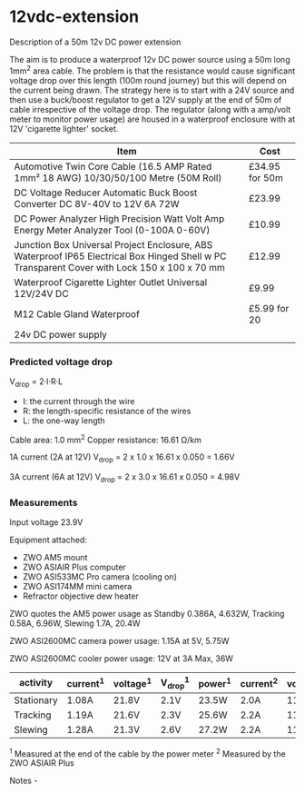 # 12vdc-extension
Description of a 50m 12v DC power extension

The aim is to produce a waterproof 12v DC power source using a 50m long 1mm<sup>2</sup> area cable. The problem is that the resistance would cause significant voltage drop over this length (100m round journey) but this will depend on the current being drawn. The strategy here is to start with a 24V source and then use a buck/boost regulator to get a 12V supply at the end of 50m of cable irrespective of the voltage drop. The regulator (along with a amp/volt meter to monitor power usage) are housed in a waterproof enclosure with at 12V 'cigarette lighter' socket.

|Item|Cost|
|---|---|
|Automotive Twin Core Cable (16.5 AMP Rated 1mm² 18 AWG) 10/30/50/100 Metre (50M Roll)|£34.95 for 50m|
|DC Voltage Reducer Automatic Buck Boost Converter DC 8V-40V to 12V 6A 72W | £23.99 |
|DC Power Analyzer High Precision Watt Volt Amp Energy Meter Analyzer Tool (0-100A 0-60V)|£10.99|
|Junction Box Universal Project Enclosure, ABS Waterproof IP65 Electrical Box Hinged Shell w PC Transparent Cover with Lock 150 x 100 x 70 mm|£12.99|
|Waterproof Cigarette Lighter Outlet Universal 12V/24V DC |£9.99|
|M12 Cable Gland Waterproof|£5.99 for 20|
|24v DC power supply||

### Predicted voltage drop
V<sub>drop</sub> = 2·I·R·L
- I: the current through the wire
- R: the length-specific resistance of the wires
- L: the one-way length

Cable area: 1.0 mm<sup>2</sup>
Copper resistance: 16.61 Ω/km

1A current (2A at 12V)
V<sub>drop</sub> = 2 x 1.0 x 16.61 x 0.050 = 1.66V

3A current (6A at 12V)
V<sub>drop</sub> = 2 x 3.0 x 16.61 x 0.050 = 4.98V

### Measurements
Input voltage 23.9V

Equipment attached:
- ZWO AM5 mount
- ZWO ASIAIR Plus computer
- ZWO ASI533MC Pro camera (cooling on)
- ZWO ASI174MM mini camera
- Refractor objective dew heater

ZWO quotes the AM5 power usage as Standby	0.386A, 4.632W, Tracking 0.58A, 6.96W, Slewing 1.7A, 20.4W 

ZWO ASI2600MC camera power usage: 1.15A at 5V, 5.75W

ZWO ASI2600MC cooler power usage: 12V at 3A Max, 36W

| activity | current<sup>1</sup> | voltage<sup>1</sup> | V<sub>drop</sub><sup>1</sup> | power<sup>1</sup> | current<sup>2</sup> | voltage<sup>2</sup> | power<sup>2</sup> |
|---|---|---|---|---|---|---|---|
|Stationary | 1.08A | 21.8V	| 2.1V | 23.5W | 2.0A | 11.7V | 23.3W |
|Tracking | 1.19A | 21.6V |	2.3V | 25.6W | 2.2A | 11.7V | 25.3W |
|Slewing | 1.28A | 21.3V | 2.6V | 27.2W | 2.2A | 11.6V | 25.9W |
<sup>1</sup> Measured at the end of the cable by the power meter
<sup>2</sup> Measured by the ZWO ASIAIR Plus

Notes - 

